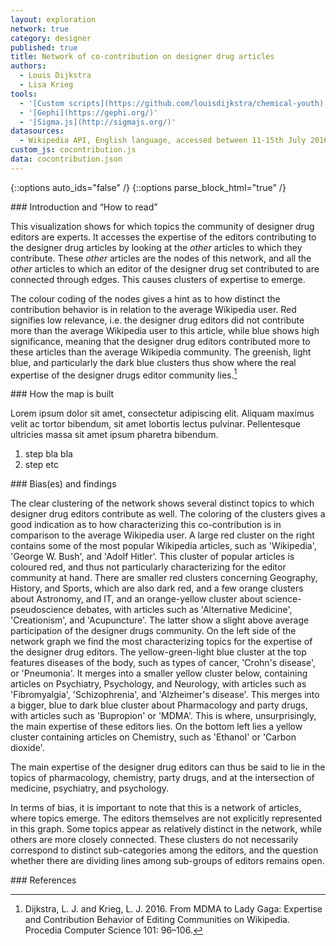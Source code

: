 ```yaml
---
layout: exploration
network: true
category: designer
published: true
title: Network of co-contribution on designer drug articles
authors:
  - Louis Dijkstra
  - Lisa Krieg
tools:
  - '[Custom scripts](https://github.com/louisdijkstra/chemical-youth)'
  - '[Gephi](https://gephi.org/)'
  - '[Sigma.js](http://sigmajs.org/)'
datasources:
  - Wikipedia API, English language, accessed between 11-15th July 2016
custom_js: cocontribution.js
data: cocontribution.json
---
```

{::options auto_ids="false" /}
{::options parse_block_html="true" /}
<div class="intro">
### Introduction and “How to read”

This visualization shows for which topics the community of designer drug editors are experts. It accesses the expertise of the editors contributing to the designer drug articles by looking at the _other_ articles to which they contribute. These _other_ articles are the nodes of this network, and all the _other_ articles to which an editor of the designer drug set contributed to are connected through edges. This causes clusters of expertise to emerge.

The colour coding of the nodes gives a hint as to how distinct the contribution behavior is in relation to the average Wikipedia user. Red signifies low relevance, i.e. the designer drug editors did not contribute more than the average Wikipedia user to this article, while blue shows high significance, meaning that the designer drug editors contributed more to these articles than the average Wikipedia community. The greenish, light blue, and particularly the dark blue clusters thus show where the real expertise of the designer drugs editor community lies.[^1]  
</div>

<div class="protocol">
### How the map is built

Lorem ipsum dolor sit amet, consectetur adipiscing elit. Aliquam maximus velit ac tortor bibendum, sit amet lobortis lectus pulvinar. Pellentesque ultricies massa sit amet ipsum pharetra bibendum.

1. step bla bla
2. step etc

</div>

<div class="findings">
### Bias(es) and findings

The clear clustering of the network shows several distinct topics to which designer drug editors contribute as well. The coloring of the clusters gives a good indication as to how characterizing this co-contribution is in comparison to the average Wikipedia user. A large red cluster on the right contains some of the most popular Wikipedia articles, such as 'Wikipedia', 'George W. Bush', and 'Adolf Hitler'. This cluster of popular articles is coloured red, and thus not particularly characterizing for the editor community at hand. There are smaller red clusters concerning Geography, History, and Sports, which are also dark red, and a few orange clusters about Astronomy, and IT, and an orange-yellow cluster about science-pseudoscience debates, with articles such as 'Alternative Medicine', 'Creationism', and 'Acupuncture'. The latter show a slight above average participation of the designer drugs community. On the left side of the network graph we find the most characterizing topics for the expertise of the designer drug editors. The yellow-green-light blue cluster at the top features diseases of the body, such as types of cancer, 'Crohn's disease', or 'Pneumonia'. It merges into a smaller yellow cluster below, containing articles on Psychiatry, Psychology, and Neurology, with articles such as 'Fibromyalgia', 'Schizophrenia', and 'Alzheimer's disease'. This merges into a bigger, blue to dark blue cluster about Pharmacology and party drugs, with articles such as 'Bupropion' or 'MDMA'. This is where, unsurprisingly, the main expertise of these editors lies. On the bottom left lies a yellow cluster containing articles on Chemistry, such as 'Ethanol' or 'Carbon dioxide'.

The main expertise of the designer drug editors can thus be said to lie in the topics of pharmacology, chemistry, party drugs, and at the intersection of medicine, psychiatry, and psychology.

In terms of bias, it is important to note that this is a network of articles, where topics emerge. The editors themselves are not explicitly represented in this graph. Some topics appear as relatively distinct in the network, while others are more closely connected. These clusters do not necessarily correspond to distinct sub-categories among the editors, and the question whether there are dividing lines among sub-groups of editors remains open.
</div>

<div class="references">
### References

[^1]: Dijkstra, L. J. and Krieg, L. J. 2016. From MDMA to Lady Gaga: Expertise and Contribution Behavior of Editing Communities on Wikipedia. Procedia Computer Science 101: 96–106.
</div>
